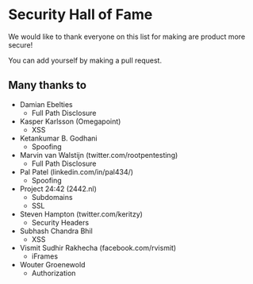 # Security Hall of Fame
We would like to thank everyone on this list for making are product more secure!

You can add yourself by making a pull request.

## Many thanks to

 * Damian Ebelties
   * Full Path Disclosure
 * Kasper Karlsson (Omegapoint)
   * XSS
 * Ketankumar B. Godhani
   * Spoofing
 * Marvin van Walstijn (twitter.com/rootpentesting)
   * Full Path Disclosure
 * Pal Patel (linkedin.com/in/pal434/)
   * Spoofing
 * Project 24:42 (2442.nl)
   * Subdomains
   * SSL
 * Steven Hampton (twitter.com/keritzy)
   * Security Headers
 * Subhash Chandra Bhil
   * XSS
 * Vismit Sudhir Rakhecha (facebook.com/rvismit)
   * iFrames
 * Wouter Groenewold
   * Authorization
